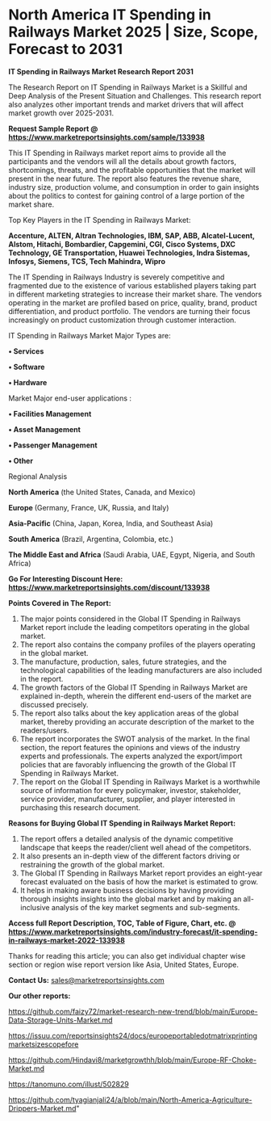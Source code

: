 # North America IT Spending in Railways Market 2025 | Size, Scope, Forecast to 2031

<strong>IT Spending in Railways Market Research Report 2031</strong>

The Research Report on IT Spending in Railways Market is a Skillful and Deep Analysis of the Present Situation and Challenges. This research report also analyzes other important trends and market drivers that will affect market growth over 2025-2031.

<strong>Request Sample Report @ <a href=https://www.marketreportsinsights.com/sample/133938>https://www.marketreportsinsights.com/sample/133938</a></strong>

This IT Spending in Railways market report aims to provide all the participants and the vendors will all the details about growth factors, shortcomings, threats, and the profitable opportunities that the market will present in the near future. The report also features the revenue share, industry size, production volume, and consumption in order to gain insights about the politics to contest for gaining control of a large portion of the market share.

Top Key Players in the IT Spending in Railways Market:

<strong>Accenture, ALTEN, Altran Technologies, IBM, SAP, ABB, Alcatel-Lucent, Alstom, Hitachi, Bombardier, Capgemini, CGI, Cisco Systems, DXC Technology, GE Transportation, Huawei Technologies, Indra Sistemas, Infosys, Siemens, TCS, Tech Mahindra, Wipro</strong>

The IT Spending in Railways Industry is severely competitive and fragmented due to the existence of various established players taking part in different marketing strategies to increase their market share. The vendors operating in the market are profiled based on price, quality, brand, product differentiation, and product portfolio. The vendors are turning their focus increasingly on product customization through customer interaction.

IT Spending in Railways Market Major Types are:

<strong>• Services

• Software

• Hardware</strong>

Market Major end-user applications :

<strong>• Facilities Management

• Asset Management

• Passenger Management

• Other</strong>

Regional Analysis

</u><strong><b>North America</b></strong> (the United States, Canada, and Mexico)

<strong><b>Europe </b></strong>(Germany, France, UK, Russia, and Italy)

<strong><b>Asia-Pacific</b></strong> (China, Japan, Korea, India, and Southeast Asia)

<strong><b>South America</b></strong> (Brazil, Argentina, Colombia, etc.)

<strong><b>The Middle East and Africa</b></strong> (Saudi Arabia, UAE, Egypt, Nigeria, and South Africa)

<strong>Go For Interesting Discount Here: <a href=https://www.marketreportsinsights.com/discount/133938>https://www.marketreportsinsights.com/discount/133938</a></strong>

<strong>Points Covered in The Report:</strong>
<ol>
  <li>The major points considered in the Global IT Spending in Railways Market report include the leading competitors operating in the global market.</li>
  <li>The report also contains the company profiles of the players operating in the global market.</li>
  <li>The manufacture, production, sales, future strategies, and the technological capabilities of the leading manufacturers are also included in the report.</li>
  <li>The growth factors of the Global IT Spending in Railways Market are explained in-depth, wherein the different end-users of the market are discussed precisely.</li>
  <li>The report also talks about the key application areas of the global market, thereby providing an accurate description of the market to the readers/users.</li>
  <li>The report incorporates the SWOT analysis of the market. In the final section, the report features the opinions and views of the industry experts and professionals. The experts analyzed the export/import policies that are favorably influencing the growth of the Global IT Spending in Railways Market.</li>
  <li>The report on the Global IT Spending in Railways Market is a worthwhile source of information for every policymaker, investor, stakeholder, service provider, manufacturer, supplier, and player interested in purchasing this research document.</li>
</ol>
<strong>Reasons for Buying Global IT Spending in Railways Market Report:</strong>

<ol>
  <li>The report offers a detailed analysis of the dynamic competitive landscape that keeps the reader/client well ahead of the competitors.</li>
  <li>It also presents an in-depth view of the different factors driving or restraining the growth of the global market.</li>
  <li>The Global IT Spending in Railways Market report provides an eight-year forecast evaluated on the basis of how the market is estimated to grow.</li>
  <li>It helps in making aware business decisions by having providing thorough insights insights into the global market and by making an all-inclusive analysis of the key market segments and sub-segments.</li>
</ol>
<strong>Access full Report Description, TOC, Table of Figure, Chart, etc. @ <a href=https://www.marketreportsinsights.com/industry-forecast/it-spending-in-railways-market-2022-133938>https://www.marketreportsinsights.com/industry-forecast/it-spending-in-railways-market-2022-133938</a></strong>


Thanks for reading this article; you can also get individual chapter wise section or region wise report version like Asia, United States, Europe.

<strong>Contact Us:</strong>
sales@marketreportsinsights.com

<strong>Our other reports:</strong>

<a href=https://github.com/faizy72/market-research-new-trend/blob/main/Europe-Data-Storage-Units-Market.md>https://github.com/faizy72/market-research-new-trend/blob/main/Europe-Data-Storage-Units-Market.md</a>

<a href=https://issuu.com/reportsinsights24/docs/europeportabledotmatrixprintingmarketsizescopefore>https://issuu.com/reportsinsights24/docs/europeportabledotmatrixprintingmarketsizescopefore</a>

<a href=https://github.com/Hindavi8/marketgrowthh/blob/main/Europe-RF-Choke-Market.md>https://github.com/Hindavi8/marketgrowthh/blob/main/Europe-RF-Choke-Market.md</a>

<a href=https://tanomuno.com/illust/502829>https://tanomuno.com/illust/502829</a>

<a href=https://github.com/tyagianjali24/a/blob/main/North-America-Agriculture-Drippers-Market.md>https://github.com/tyagianjali24/a/blob/main/North-America-Agriculture-Drippers-Market.md</a>"
